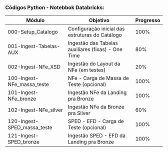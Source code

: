 ### Códigos Python - Notebbok Databricks:


| Módulo | Objetivo | Progresso |
| -- | -- | :-- |
| 000-Setup_Catalogo | Configuração inicial das estruturas do Catálogo | 100% |
| 001-Ingest-Tabelas-AUX | Ingestão das Tabelas auxiliares (fixas) - One Time | 80% |
| 002-Ingest-NFe_XSD | Ingestão do Layout da NFe  (em testes) | 20% |
| 100-Ingest-NFe_massa_teste | NFe - Carga de Massa de Teste (opcional) | 100% |
| 101-Ingest-NFe_bronze | Ingestão NFe da Landing pra Bronze | 100% |
| 102-Ingest-NFe_silver | Ingestão NFe da Bronze pra Silver | 60% |
| 120-Ingest-SPED_massa_teste | SPED - EFD - Carga de Teste (opcional) | 100% |
| 121-Ingest-SPED_bronze | Ingestão SPED - EFD da Landing pra Bronze | 100% |
